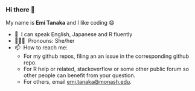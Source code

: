 ### Hi there 👋

My name is **Emi Tanaka** and I like coding 😄

* 💬 &nbsp;I can speak English, Japanese and R fluently
* 👩🏻‍💻 &nbsp;Pronouns: She/her
* 📫 &nbsp;How to reach me: 
  * For my github repos, filing an an issue in the corresponding github repo.
  * For R help or related, stackoverflow or some other public forum so other people can benefit from your question.
  * For others, email emi.tanaka@monash.edu.

<!---
- 🔭 I’m currently working ...
- 🌱 I’m currently learning ...
- 👯 I’m looking to collaborate on ...
- 🤔 I’m looking for help with ...
- 💬 Ask me about ...
- 📫 How to reach me: For formal, 
- 😄 Pronouns: ...
- ⚡ Fun fact: ...
--->

